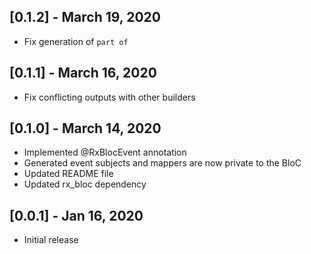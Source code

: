 ## [0.1.2] - March 19, 2020

* Fix generation of `part of` 

## [0.1.1] - March 16, 2020

* Fix conflicting outputs with other builders

## [0.1.0] - March 14, 2020

* Implemented @RxBlocEvent annotation
* Generated event subjects and mappers are now private to the BloC
* Updated README file
* Updated rx_bloc dependency

## [0.0.1] - Jan 16, 2020

* Initial release
